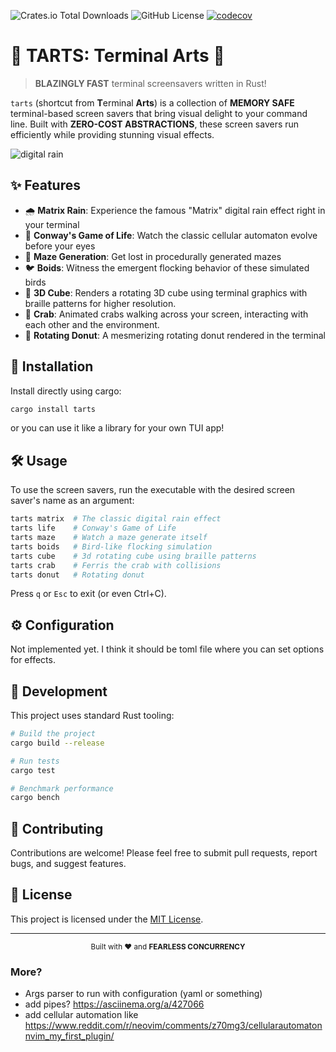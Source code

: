 ![Crates.io Total Downloads](https://img.shields.io/crates/d/tarts)
![GitHub License](https://img.shields.io/github/license/oiwn/tui-screen-savers-rs)
[![codecov](https://codecov.io/gh/oiwn/tui-screen-savers-rs/graph/badge.svg?token=C7G4AX1ASV)](https://codecov.io/gh/oiwn/tui-screen-savers-rs)

# 🦀 TARTS: Terminal Arts 🎨

> **BLAZINGLY FAST** terminal screensavers written in Rust!

`tarts` (shortcut from **T**erminal **Arts**) is a collection of **MEMORY SAFE**
terminal-based screen savers that bring visual delight to your command line.
Built with **ZERO-COST ABSTRACTIONS**, these screen savers run efficiently while
providing stunning visual effects.

![digital rain](https://i.imgur.com/OPKC7Rb.png)

## ✨ Features

- 🌧️ **Matrix Rain**: Experience the famous "Matrix" digital rain effect right in your terminal
- 🧫 **Conway's Game of Life**: Watch the classic cellular automaton evolve before your eyes
- 🧩 **Maze Generation**: Get lost in procedurally generated mazes
- 🐦 **Boids**: Witness the emergent flocking behavior of these simulated birds
- 🧊 **3D Cube**: Renders a rotating 3D cube using terminal graphics with braille patterns for higher resolution.
- 🦀 **Crab**: Animated crabs walking across your screen, interacting with each other and the environment.
- 🍩 **Rotating Donut**: A mesmerizing rotating donut rendered in the terminal

## 🚀 Installation

Install directly using cargo:

```bash
cargo install tarts
```

or you can use it like a library for your own TUI app!

## 🛠️ Usage

To use the screen savers, run the executable with the desired screen saver's name as an argument:

```bash
tarts matrix  # The classic digital rain effect
tarts life    # Conway's Game of Life
tarts maze    # Watch a maze generate itself
tarts boids   # Bird-like flocking simulation
tarts cube    # 3d rotating cube using braille patterns
tarts crab    # Ferris the crab with collisions
tarts donut   # Rotating donut
```

Press `q` or `Esc` to exit (or even Ctrl+C).

## ⚙️ Configuration

Not implemented yet. I think it should be toml file where you can set options for effects.

## 🧪 Development

This project uses standard Rust tooling:

```bash
# Build the project
cargo build --release

# Run tests
cargo test

# Benchmark performance
cargo bench
```

## 🤝 Contributing

Contributions are welcome! Please feel free to submit pull requests, report bugs, and suggest features.

## 📜 License

This project is licensed under the [MIT License](https://opensource.org/licenses/MIT).

---

<div align="center">
  <sub>Built with ❤️ and <strong>FEARLESS CONCURRENCY</strong></sub>
</div>


### More?

- Args parser to run with configuration (yaml or something)
- add pipes? https://asciinema.org/a/427066
- add cellular automation like https://www.reddit.com/r/neovim/comments/z70mg3/cellularautomatonnvim_my_first_plugin/
